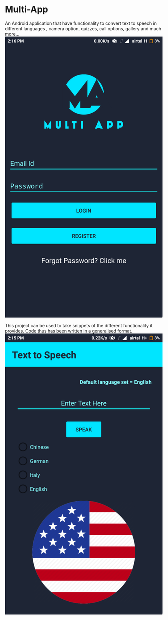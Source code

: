 # Multi-App
An Android application that have functionality to convert text to speech in different languages , camera option, quizzes, call options, gallery and much more...
![Alt text](/screenshots/2.png?raw=true "Login Page")

This project can be used to take snippets of the different functionality it provides.
Code thus has been written in a generalised format.
![Alt text](/screenshots/1.png?raw=true "TTS Multi-language")